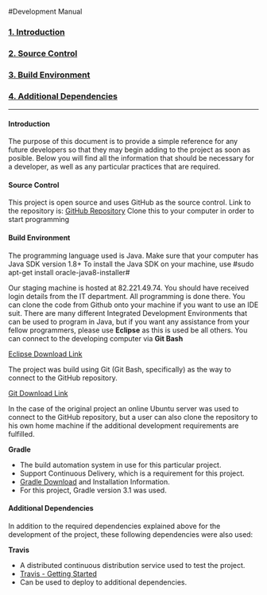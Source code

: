 #Development Manual
### [1. Introduction](#Introduction)
### [2. Source Control](#SourceControl)
### [3. Build Environment](#BuildEnvironment)
### [4. Additional Dependencies](#AdditionalDependencies)

------

#### Introduction<a id="Introduction"></a>

The purpose of this document is to provide a simple reference for any future developers so that they may begin adding to the project as soon as posible. Below you will find all the information that should be necessary for a developer, as well as any particular practices that are required.

#### Source Control<a id="SourceControl"></a>
This project is open source and uses GitHub as the source control. Link to the repository is: 
[GitHub Repository](https://github.com/GengnirUt/tictactoe)
Clone this to your computer in order to start programming

#### Build Environment<a id="BuildEnvironment"></a>
The programming language used is Java. Make sure that your computer has Java SDK version 1.8+
To install the Java SDK on your machine, use #sudo apt-get install oracle-java8-installer#

Our staging machine is hosted at 82.221.49.74.  You should have received login details from the IT department.  All programming is done there.  You can clone the code from Github onto your machine if you want to use an IDE suit. There are many different Integrated Development Environments that can be used to program in Java, but if you want any assistance from your fellow programmers, please use **Eclipse** as this is used be all others. You can connect to the developing computer via **Git Bash** 

[Eclipse Download Link](https://eclipse.org/downloads)

The project was build using Git (Git Bash, specifically) as the way to connect to the GitHub repository.

[Git Download Link](https://git-scm.com/downloads)

In the case of the original project an online Ubuntu server was used to connect to the GitHub repository, but a user can also clone the repository to his own home machine if the additional development requirements are fulfilled.

**Gradle**
- The build automation system in use for this particular project.
- Support Continuous Delivery, which is a requirement for this project.
- [Gradle Download](https://gradle.org/gradle-download/) and Installation Information.
- For this project, Gradle version 3.1 was used.

#### Additional Dependencies <a id="AdditionalDependencies"></a>

In addition to the required dependencies explained above for the development of the project, these following dependencies were also used:

**Travis**
- A distributed continuous distribution service used to test the project.
- [Travis - Getting Started](https://docs.travis-ci.com/)
- Can be used to deploy to additional dependencies.
